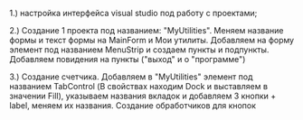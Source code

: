 1.) настройка интерфейса visual studio под работу с проектами;

2.) Создание 1 проекта под названием: "MyUtilities". Меняем название формы и текст формы на MainForm
 и Мои утилиты. Добавляем на форму элемент под названием MenuStrip и создаем пункты и подпункты. Добавляем повидения на пункты ("выход" и о "программе")

3.) Создание счетчика. Добавляем в "MyUtilities" элемент под названием TabControl (В свойствах находим Dock и выставляем в значении Fill), указываем названия вкладок и
добавляем 3 кнопки + label, меняем их названия. Создание обработчиков для кнопок
